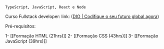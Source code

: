 	TypeScript, JavaScript, React e Node

Curso Fullstack developer:
link: ([DIO | Codifique o seu futuro global agora](https://web.dio.me/track/formacao-typescript-fullstack-developer))

Pré-requisitos: 

1- [[Formação HTML (21hrs)]]
2- [[Formação CSS (43hrs)]]
3- [[Formação JavaScript (39hrs)]]


